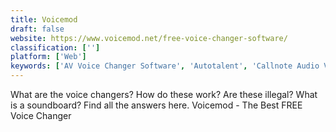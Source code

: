 ```yaml
---
title: Voicemod
draft: false 
website: https://www.voicemod.net/free-voice-changer-software/
classification: ['']
platform: ['Web']
keywords: ['AV Voice Changer Software', 'Autotalent', 'Callnote Audio Video Call Recorder', 'Celemony Melodyne', 'Enfold Skype Recorder', 'Funny Voice', 'HD Call Recorder for Skype', 'JN Soundboard', 'MP3 Skype Recorder', 'MorphVOX Junior', 'NewTone', 'Parental Skype Recorder', 'SaltyBeer Skype Recorder', 'Sound Recorder', 'Soundpad', 'Video Chat Recorder', 'Your monster voice', 'Zeplin', 'iFree Skype Recorder']
---
```

What are the voice changers? How do these work? Are these illegal? What is a soundboard? Find all the answers here. Voicemod - The Best FREE Voice Changer